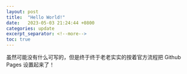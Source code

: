 ```yaml
---
layout: post
title:  "Hello World!"
date:   2023-05-03 21:24:44 +0800
categories: update
excerpt_separator: <!--more-->
toc: true
---
```

虽然可能没有什么可写的，但是终于终于老老实实的按着官方流程把 Github Pages 设置起来了！
<!--more-->